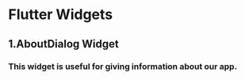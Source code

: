 # Flutter Widgets

## 1.AboutDialog Widget
### This widget is useful for giving information  about our app.